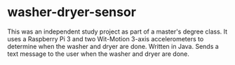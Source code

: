 # washer-dryer-sensor
This was an independent study project as part of a master's degree class.  It uses a Raspberry Pi 3 and two Wit-Motion 3-axis accelerometers to determine when the washer and dryer are done.  Written in Java.  Sends a text message to the user when the washer and dryer are done.
